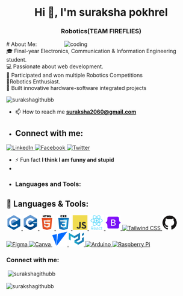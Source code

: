 <h1 align="center">Hi 👋, I'm suraksha pokhrel</h1>
<h3 align="center">Robotics(TEAM FIREFLIES)</h3>
<image align="right" alt="coding"width="350"src="https://user-images.githubusercontent.com/55389276/140866485-8fb1c876-9a8f-4d6a-98dc-08c4981eaf70.gif">
# About Me:
<br>🎓 Final-year Electronics, Communication & Information Engineering student.<br>💻 Passionate about web development.<br>🏅 Participated and won multiple Robotics Competitions<br>🚀Robotics Enthusiast.<br>🚀 Built innovative hardware-software integrated projects
    
<p align="left"> <img src="https://komarev.com/ghpvc/?username=surakshagithubb&label=Profile%20views&color=0e75b6&style=flat" alt="surakshagithubb" /> </p>

- 📫 How to reach me **suraksha2060@gmail.com**
- ## Connect with me:
<p align="left">
    <a href="https://www.linkedin.com/in/suraksha-pokhrel-13863a2b8/" target="_blank">
        <img src="https://cdn.jsdelivr.net/gh/devicons/devicon/icons/linkedin/linkedin-original.svg" alt="LinkedIn" width="50" height="50"/>
    </a>
    <a href="https://www.facebook.com/suraksha.pokhrel.75" target="_blank">
      <img src="https://cdn.jsdelivr.net/gh/devicons/devicon/icons/facebook/facebook-original.svg" alt="Facebook" width="50" height="50"/>
    </a>
     <a href="https://x.com/Surak5haPokhrel" target="_blank">
          <img src="https://cdn.jsdelivr.net/gh/devicons/devicon/icons/twitter/twitter-original.svg" alt="Twitter" width="50" height="50"/>
    </a>
    
 
</p>

- ⚡ Fun fact **I think I am funny and stupid**
- 
- <h3 align="left">Languages and Tools:</h3>
## 🚀 Languages & Tools:

<p align="left"> 
  <!-- C -->
  <a href="https://www.cprogramming.com/" target="_blank"> 
    <img src="https://raw.githubusercontent.com/devicons/devicon/master/icons/c/c-original.svg" alt="C" width="40" height="40"/>
  </a> 
  
  <!-- C++ -->
  <a href="https://www.w3schools.com/cpp/" target="_blank"> 
    <img src="https://raw.githubusercontent.com/devicons/devicon/master/icons/cplusplus/cplusplus-original.svg" alt="C++" width="40" height="40"/> 
  </a> 
  
  <!-- HTML5 -->
  <a href="https://www.w3.org/html/" target="_blank"> 
    <img src="https://raw.githubusercontent.com/devicons/devicon/master/icons/html5/html5-original-wordmark.svg" alt="HTML5" width="40" height="40"/> 
  </a> 
  
  <!-- CSS3 -->
  <a href="https://www.w3schools.com/css/" target="_blank"> 
    <img src="https://raw.githubusercontent.com/devicons/devicon/master/icons/css3/css3-original-wordmark.svg" alt="CSS3" width="40" height="40"/> 
  </a> 
  
  <!-- JavaScript -->
  <a href="https://developer.mozilla.org/en-US/docs/Web/JavaScript" target="_blank"> 
    <img src="https://raw.githubusercontent.com/devicons/devicon/master/icons/javascript/javascript-original.svg" alt="JavaScript" width="40" height="40"/> 
  </a> 
  
  <!-- React -->
  <a href="https://reactjs.org/" target="_blank"> 
    <img src="https://raw.githubusercontent.com/devicons/devicon/master/icons/react/react-original-wordmark.svg" alt="React" width="40" height="40"/> 
  </a> 

  
  <!-- Bootstrap -->
  <a href="https://getbootstrap.com/" target="_blank"> 
    <img src="https://raw.githubusercontent.com/devicons/devicon/master/icons/bootstrap/bootstrap-original.svg" alt="Bootstrap" width="40" height="40"/> 
  </a> 
  
  <!-- Tailwind CSS -->
  <a href="https://tailwindcss.com/" target="_blank"> 
    <img src="https://www.vectorlogo.zone/logos/tailwindcss/tailwindcss-icon.svg" alt="Tailwind CSS" width="40" height="40"/> 
  </a> 
  
  <!-- GitHub -->
  <a href="https://github.com/" target="_blank"> 
    <img src="https://raw.githubusercontent.com/devicons/devicon/master/icons/github/github-original.svg" alt="GitHub" width="40" height="40"/> 
  </a> 
  
  <!-- Figma -->
  <a href="https://www.figma.com/" target="_blank"> 
    <img src="https://www.vectorlogo.zone/logos/figma/figma-icon.svg" alt="Figma" width="40" height="40"/> 
  </a> 
  
  <!-- Canva -->
  <a href="https://www.canva.com/" target="_blank"> 
    <img src="https://www.vectorlogo.zone/logos/canva/canva-icon.svg" alt="Canva" width="40" height="40"/> 
  </a> 
  <!-- Vite -->
  <a href="https://vitejs.dev/" target="_blank"> 
    <img src="https://raw.githubusercontent.com/devicons/devicon/master/icons/vite/vite-original.svg" alt="Vite" width="40" height="40"/> 
  </a> 
  <!-- Material-UI (MUI) -->
  <a href="https://mui.com/" target="_blank"> 
    <img src="https://raw.githubusercontent.com/devicons/devicon/master/icons/materialui/materialui-original.svg" alt="MUI (Material-UI)" width="40" height="40"/> 
  </a>
     <!-- Arduino -->
  <a href="https://www.arduino.cc/" target="_blank"> 
    <img src="https://cdn.worldvectorlogo.com/logos/arduino-1.svg" alt="Arduino" width="40" height="40"/> 
  </a>
     <!-- Raspberry Pi -->
  <a href="https://www.raspberrypi.org/" target="_blank"> 
    <img src="https://cdn.worldvectorlogo.com/logos/raspberry-pi.svg" alt="Raspberry Pi" width="40" height="40"/> 
  </a> 
  
</p>


<h3 align="left">Connect with me:</h3>
<p align="left">
</p>

<p>&nbsp;<img align="center" src="https://github-readme-stats.vercel.app/api?username=surakshagithubb&show_icons=true&locale=en" alt="surakshagithubb" /></p>

<p><img align="center" src="https://github-readme-streak-stats.herokuapp.com/?user=surakshagithubb&" alt="surakshagithubb" /></p>

